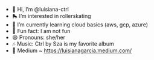 - 👋 Hi, I’m @luisiana-ctrl
- 🛼 I’m interested in rollerskating
- 🌱 I’m currently learning cloud basics (aws, gcp, azure)
- 💞️ Fun fact: I am not fun
- 😄 Pronouns: she/her
- 🎶 Music: Ctrl by Sza is my favorite album
- 📝 Medium ~ https://luisianagarcia.medium.com/
   <!--- 
luisiana-ctrl/luisiana-ctrl is a ✨ special ✨ repository because its `README.md` (this file) appears on your GitHub profile.
You can click the Preview link to take a look at your changes.
--->

